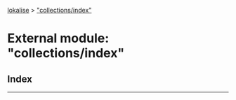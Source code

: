 [lokalise](../README.md) > ["collections/index"](../modules/_collections_index_.md)

# External module: "collections/index"

## Index

---

